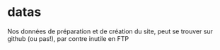 # datas

Nos données de préparation et de création du site, peut se trouver sur github (ou pas!), par contre inutile en FTP
